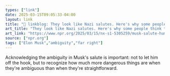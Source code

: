 ```yaml
---
types: ["link"]
date: 2025-03-15T09:05:33-04:00
layout: link
title: "🔗 linkblog: They look like Nazi salutes. Here's why some people think they're a joke'"
art_title: "They look like Nazi salutes. Here's why some people think they're a joke"
art_link: "https://www.npr.org/2025/03/15/nx-s1-5305259/musk-salute-humor-controversy"
source: ["npr.org"]
tags: ["Elon Musk","ambiguity","far right"]
---
```

Acknowledging the ambiguity in Musk's salute is important: not to let him off the hook, but to recognize how much more dangerous things are when they're ambiguous than when they're straightforward.
